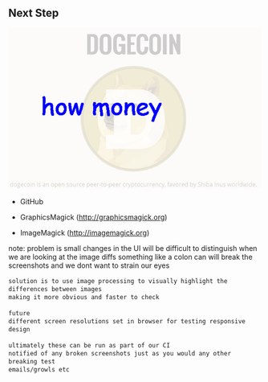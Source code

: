 ## Next Step

![image diff](images/diff.png "Image Diff")

* GitHub

* GraphicsMagick (http://graphicsmagick.org)

* ImageMagick (http://imagemagick.org)

note:
    problem is small changes in the UI will be difficult to distinguish
    when we are looking at the image diffs
    something like a colon can will break the screenshots and we dont want to strain our eyes

    solution is to use image processing to visually highlight the differences between images
    making it more obvious and faster to check

    future
    different screen resolutions set in browser for testing responsive design

    ultimately these can be run as part of our CI
    notified of any broken screenshots just as you would any other breaking test
    emails/growls etc
